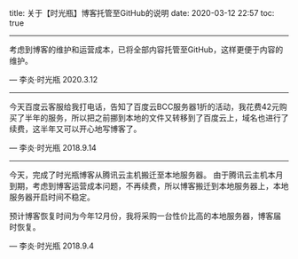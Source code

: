 title: 关于【时光瓶】博客托管至GitHub的说明
date: 2020-03-12 22:57
toc: true

---
考虑到博客的维护和运营成本，已将全部内容托管至GitHub，这样更便于内容的维护。

— 李炎·时光瓶
2020.3.12

---
今天百度云客服给我打电话，告知了百度云BCC服务器1折的活动，我花费42元购买了半年的服务，所以把之前挪到本地的文件又转移到了百度云上，域名也进行了续费，这半年又可以开心地写博客了。


— 李炎·时光瓶
2018.9.14

---

今天，完成了时光瓶博客从腾讯云主机搬迁至本地服务器。
由于腾讯云主机本月到期，考虑到博客运营成本问题，不再续费，所以博客搬迁到本地服务器上，本地服务器开启时间不稳定。

预计博客恢复时间为今年12月份，我将采购一台性价比高的本地服务器，博客届时恢复。

— 李炎·时光瓶
2018.9.4
